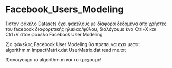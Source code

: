 # Facebook_Users_Modeling                                                  

1)στον φάκελο Datasets έχει φακέλους με δίαφορα δεδομένα απο χρήστες του facebook διαφορετικής ηλικίας/φύλου, διαλέγουμε ένα Ctrl+X και Ctrl+V στον φακελο Facebook User Modeling  

2)o φάκελος Facebook User Modeling θα πρεπει να εχει μεσα:     
algorithm.m
ImpactMatrix.dat
UserMatrix.dat
read me.txt

3)ανοιγουμε το algorithm.m και το τρεχουμε!
                            

  
   
   












































